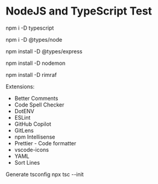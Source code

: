 # NodeJS and TypeScript Test

npm i -D typescript

npm i -D @types/node

npm install -D @types/express

npm install -D nodemon

npm install -D rimraf

Extensions:
- Better Comments
- Code Spell Checker
- DotENV
- ESLint
- GitHub Copilot
- GitLens
- npm Intellisense
- Prettier - Code formatter
- vscode-icons
- YAML
- Sort Lines

Generate tsconfig
	npx tsc --init